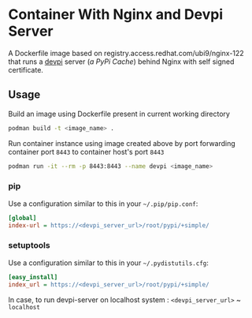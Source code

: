 # Container With Nginx and Devpi Server

A Dockerfile image based on registry.access.redhat.com/ubi9/nginx-122 that runs a [devpi](http://doc.devpi.net) server (*a PyPi Cache*) behind Nginx with self signed certificate.

## Usage

Build an image using Dockerfile present in current working directory
```bash
podman build -t <image_name> .
```

Run container instance using image created above by port forwarding container port `8443` to container host's port `8443` 
```bash
podman run -it --rm -p 8443:8443 --name devpi <image_name>

```

### pip

Use a configuration similar to this in your `~/.pip/pip.conf`:

```ini
[global]
index-url = https://<devpi_server_url>/root/pypi/+simple/
```

### setuptools

Use a configuration similar to this in your `~/.pydistutils.cfg`:

```ini
[easy_install]
index_url = https://<devpi_server_url>/root/pypi/+simple/
```
In case, to run devpi-server on localhost system :  `<devpi_server_url>` ~ `localhost` 


